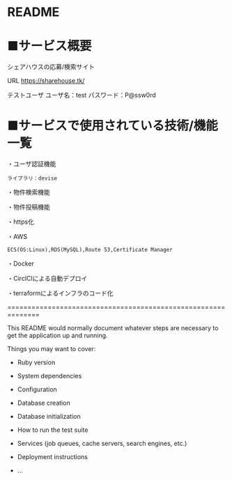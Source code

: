 # README
# ■サービス概要

シェアハウスの応募/検索サイト

URL https://sharehouse.tk/

テストユーザ
    ユーザ名：test
    パスワード：P@ssw0rd

# ■サービスで使用されている技術/機能一覧

・ユーザ認証機能

    ライブラリ：devise
   
・物件検索機能
  
・物件投稿機能

・https化
  
・AWS

    ECS(OS:Linux),RDS(MySQL),Route 53,Certificate Manager
    
・Docker

・CirclCIによる自動デプロイ

・terraformによるインフラのコード化
  
==============================================================


This README would normally document whatever steps are necessary to get the
application up and running.

Things you may want to cover:

* Ruby version

* System dependencies

* Configuration

* Database creation

* Database initialization

* How to run the test suite

* Services (job queues, cache servers, search engines, etc.)

* Deployment instructions

* ...
